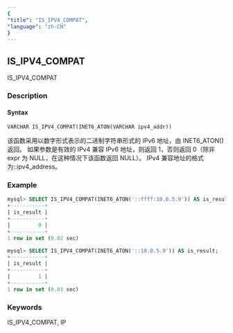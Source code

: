 ```yaml
---
{
"title": "IS_IPV4_COMPAT",
"language": "zh-CN"
}
---
```


<!-- 
Licensed to the Apache Software Foundation (ASF) under one
or more contributor license agreements.  See the NOTICE file
distributed with this work for additional information
regarding copyright ownership.  The ASF licenses this file
to you under the Apache License, Version 2.0 (the
"License"); you may not use this file except in compliance
with the License.  You may obtain a copy of the License at
  http://www.apache.org/licenses/LICENSE-2.0
Unless required by applicable law or agreed to in writing,
software distributed under the License is distributed on an
"AS IS" BASIS, WITHOUT WARRANTIES OR CONDITIONS OF ANY
KIND, either express or implied.  See the License for the
specific language governing permissions and limitations
under the License.
-->

## IS_IPV4_COMPAT

IS_IPV4_COMPAT

### Description

#### Syntax

`VARCHAR IS_IPV4_COMPAT(INET6_ATON(VARCHAR ipv4_addr))`

该函数采用以数字形式表示的二进制字符串形式的 IPv6 地址，由 INET6_ATON() 返回。
如果参数是有效的 IPv4 兼容 IPv6 地址，则返回 1，否则返回 0（除非 expr 为 NULL，在这种情况下该函数返回 NULL）。
IPv4 兼容地址的格式为::ipv4_address。

### Example

```sql
mysql> SELECT IS_IPV4_COMPAT(INET6_ATON('::ffff:10.0.5.9')) AS is_result;
+-----------+
| is_result |
+-----------+
|         0 |
+-----------+
1 row in set (0.02 sec)

mysql> SELECT IS_IPV4_COMPAT(INET6_ATON('::10.0.5.9')) AS is_result;
+-----------+
| is_result |
+-----------+
|         1 |
+-----------+
1 row in set (0.03 sec)
```

### Keywords

IS_IPV4_COMPAT, IP